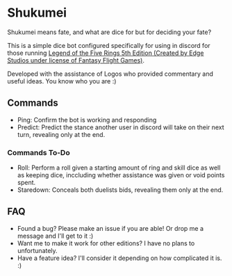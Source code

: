 # Shukumei

Shukumei means fate, and what are dice for but for deciding your fate?

This is a simple dice bot configured specifically for using in discord for those running [Legend of the Five Rings 5th Edition (Created by Edge Studios under license of Fantasy Flight Games)](https://www.edge-studio.net/games/l5r-core-rulebook/).

Developed with the assistance of Logos who provided commentary and useful ideas. You know who you are :)

## Commands

* Ping: Confirm the bot is working and responding
* Predict: Predict the stance another user in discord will take on their next turn, revealing only at the end.

### Commands To-Do
* Roll: Perform a roll given a starting amount of ring and skill dice as well as keeping dice, inccluding whether assistance was given or void points spent.
* Staredown: Conceals both duelists bids, revealing them only at the end.

## FAQ

* Found a bug? Please make an issue if you are able! Or drop me a message and I'll get to it :)
* Want me to make it work for other editions? I have no plans to unfortunately.
* Have a feature idea? I'll consider it depending on how complicated it is. :)
